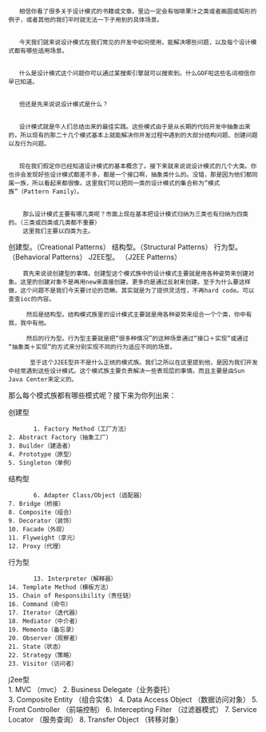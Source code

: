        相信你看了很多关于设计模式的书籍或文章。里边一定会有咖啡果汁之类或者画圆或矩形的例子，或者其他的我们平时就无法一下子用到的具体场景。
       

       今天我们就来说设计模式在我们常见的开发中如何使用，能解决哪些问题，以及每个设计模式都有哪些适用场景。
       

       什么是设计模式这个问题你可以通过某搜索引擎就可以搜索到。什么GOF啦这些名词相信你早已知道。
       

       但还是先来说说设计模式是什么？
       

       设计模式就是牛人们总结出来的最佳实践。这些模式由于是从长期的代码开发中抽象出来的，所以现有的那二十几个模式基本上就能解决你开发过程中遇到的大部分结构问题、创建问题以及行为问题。
       

       现在我们假定你已经知道设计模式的基本概念了。接下来就来说说设计模式的几个大类。你也许会发现好些设计模式都差不多，都是一个接口啊，抽象类什么的。没错，那是因为他们都同属一族，所以看起来都很像。这里我们可以把同一类的设计模式的集合称为“模式族”（Pattern Family）。
       
       
        那么设计模式主要有哪几类呢？市面上现在基本把设计模式归纳为三类也有归纳为四类的。（三类或四类或几类都不重要）
        这里我们主要以四类为主。
        
   
创建型。（Creational Patterns）
结构型。（Structural Patterns） 
行为型。（Behavioral Patterns）
J2EE型。 （J2EE Patterns）


        首先来说说创建型的事情。创建型这个模式族中的设计模式主要就是用各种姿势来创建对象。这里的创建对象不是再用new来直接创建。更多的是通过反射来创建。至于为什么要这样做，这个问题不是我们今天要讨论的范畴。其实就是为了提供灵活性，不再hard code。可以查查ioc的内容。

         然后是结构型。结构模式族里的设计模式主要就是用各种姿势来组合一个个类，你中有我，我中有他。

         然后的行为型。行为型主要就是把“很多种情况”的这种场景通过“接口＋实现”或通过 “抽象类＋实现”的方式来分别实现不同的行为适应不同的场景。

          至于这个J2EE型并不是什么正统的模式族。我们之所以在这里提到他，是因为我们开发中经常遇到这些设计模式。这个模式族主要负责解决一些表现层的事情。而且主要是由Sun Java Center来定义的。



那么每个模式族都有哪些模式呢？接下来为你列出来：

创建型

           1. Factory Method（工厂方法）	
	2. Abstract Factory（抽象工厂）	
	3. Builder（建造者）	
	4. Prototype（原型）	
	5. Singleton（单例）	
结构型

           6. Adapter Class/Object（适配器）	
	7. Bridge（桥接）	
	8. Composite（组合）	
	9. Decorator（装饰）	
	10. Facade（外观）	
	11. Flyweight（享元）	
	12. Proxy（代理）	
行为型	

           13. Interpreter（解释器）	
	14. Template Method（模板方法）	
	15. Chain of Responsibility（责任链）	
	16. Command（命令）	
	17. Iterator（迭代器）	
	18. Mediator（中介者）	
	19. Memento（备忘录）	
	20. Observer（观察者）	
	21. State（状态）	
	22. Strategy（策略）	
	23. Visitor（访问者）	
j2ee型	
           1. MVC （mvc）	
	2. Business Delegate（业务委托）	
	3. Composite Entity （组合实体）
	4. Data Access Object （数据访问对象）
	5. Front Controller （前端控制）
	6. Intercepting Filter （过滤器模式）
	7. Service Locator （服务查询）
	8. Transfer Object （转移对象）
​
